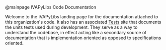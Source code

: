 @mainpage   IVAPyLibs Code Documentation


Welcome to the IVAPyLibs landing page for the documentation attached to this
organization's code.  It also has an associated [Tests](tests/index.html) site that
documents the units tests used during development.  They serve as a way to understand the
codebase, in effect acting like a secondary source of documentation that is implementation
oriented as opposed to specifications oriented.
